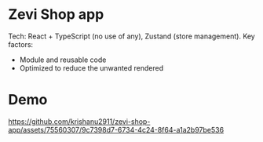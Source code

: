 # Zevi Shop app
Tech: React + TypeScript (no use of any), Zustand (store management).
Key factors: 
- Module and reusable code
- Optimized to reduce the unwanted rendered

# Demo


https://github.com/krishanu2911/zevi-shop-app/assets/75560307/9c7398d7-6734-4c24-8f64-a1a2b97be536

